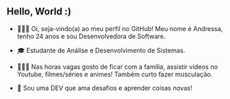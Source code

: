 ## Hello, World :)

<ul>
  <li>
    👩🏽‍💻 Oi, seja-vindo(a) ao meu perfil no GitHub! Meu nome é Andressa, tenho 24 anos e sou Desenvolvedora de Software.
  </li>
</ul>

<ul>
  <li>
    🎓 Estudante de Análise e Desenvolvimento de Sistemas.
  </li>
</ul>
<ul>
  <li>
    💆🏽‍♀️ Nas horas vagas gosto de ficar com a família, assistir vídeos no Youtube, filmes/séries e animes! Também curto fazer musculação.
  </li>
</ul>
<ul>
  <li>
    🥋 Sou uma DEV que ama desafios e aprender coisas novas!
  </li>
</ul>
<ul>
